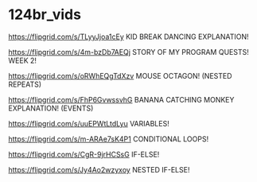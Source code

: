 # 124br_vids

https://flipgrid.com/s/TLyyJjoa1cEy KID BREAK DANCING EXPLANATION!

https://flipgrid.com/s/4m-bzDb7AEQj STORY OF MY PROGRAM QUESTS! WEEK 2!

https://flipgrid.com/s/oRWhEQgTdXzv MOUSE OCTAGON! (NESTED REPEATS)

https://flipgrid.com/s/FhP6GvwssvhG BANANA CATCHING MONKEY EXPLANATION! (EVENTS)

https://flipgrid.com/s/uuEPWtLtdLyu VARIABLES!

https://flipgrid.com/s/m-ARAe7sK4P1 CONDITIONAL LOOPS!

https://flipgrid.com/s/CgR-9jrHCSsG IF-ELSE!

https://flipgrid.com/s/Jy4Ao2wzyxoy NESTED IF-ELSE!
